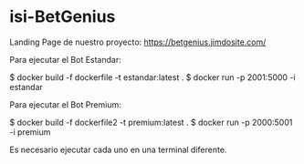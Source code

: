 # isi-BetGenius

Landing Page de nuestro proyecto: https://betgenius.jimdosite.com/

Para ejecutar el Bot Estandar:

$ docker build -f dockerfile -t estandar:latest .
$ docker run -p 2001:5000 -i estandar

Para ejecutar el Bot Premium:

$ docker build -f dockerfile2 -t premium:latest .
$ docker run -p 2000:5001 -i premium

Es necesario ejecutar cada uno en una terminal diferente.

